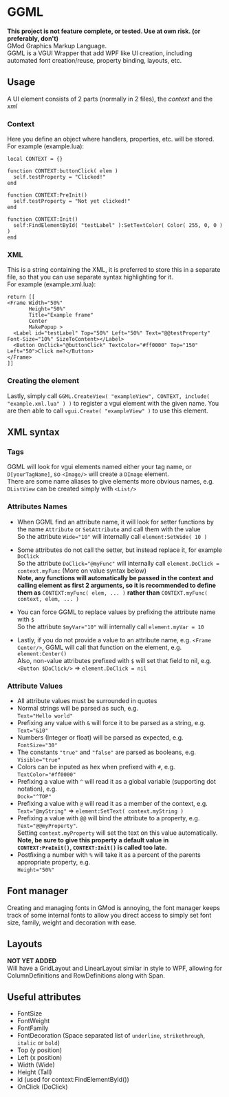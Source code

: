 # GGML
**This project is not feature complete, or tested. Use at own risk. (or preferably, don't)**  
GMod Graphics Markup Language.  
GGML is a VGUI Wrapper that add WPF like UI creation, including automated font creation/reuse, property binding, layouts, etc.

## Usage
A UI element consists of 2 parts (normally in 2 files), the *context* and the *xml*

### Context
Here you define an object where handlers, properties, etc. will be stored.  
For example (example.lua):
```
local CONTEXT = {}

function CONTEXT:buttonClick( elem )
  self.testProperty = "Clicked!"
end

function CONTEXT:PreInit()
  self.testProperty = "Not yet clicked!"
end

function CONTEXT:Init()
  self:FindElementById( "testLabel" ):SetTextColor( Color( 255, 0, 0 ) )
end
```

### XML
This is a string containing the XML, it is preferred to store this in a separate file, so that you can use separate syntax highlighting for it.  
For example (example.xml.lua):
```
return [[
<Frame Width="50%"
       Height="50%"
       Title="Example frame"
       Center
       MakePopup >
  <Label id="testLabel" Top="50%" Left="50%" Text="@@testProperty" Font-Size="10%" SizeToContent></Label>
  <Button OnClick="@buttonClick" TextColor="#ff0000" Top="150" Left="50">Click me?</Button>
</Frame>
]]
```

### Creating the element
Lastly, simply call `GGML.CreateView( "exampleView", CONTEXT, include( "example.xml.lua" ) )` to register a vgui element with the given name.
You are then able to call `vgui.Create( "exampleView" )` to use this element.

## XML syntax
### Tags
GGML will look for vgui elements named either your tag name, or `D[yourTagName]`, so `<Image/>` will create a `DImage` element.  
There are some name aliases to give elements more obvious names, e.g. `DListView` can be created simply with `<List/>`
### Attributes Names
- When GGML find an attribute name, it will look for setter functions by the name `Attribute` or `SetAttribute` and call them with the value  
So the attribute `Wide="10"` will internally call `element:SetWide( 10 )`  
  
- Some attributes do not call the setter, but instead replace it, for example `DoClick`  
So the attribute `DoClick="@myFunc"` will internally call `element.DoClick = context.myFunc` (More on value syntax below)  
**Note, any functions will automatically be passed in the context and calling element as first 2 arguments, so it is recommended to define them as** `CONTEXT:myFunc( elem, ... )` **rather than** `CONTEXT.myFunc( context, elem, ... )`
  
- You can force GGML to replace values by prefixing the attribute name with `$`  
So the attribute `$myVar="10"` will internally call `element.myVar = 10`  
  
- Lastly, if you do not provide a value to an attribute name, e.g. `<Frame Center/>`, GGML will call that function on the element, e.g. `element:Center()`  
Also, non-value attributes prefixed with `$` will set that field to nil, e.g. `<Button $DoClick/>` => `element.DoClick = nil`  

### Attribute Values
- All attribute values must be surrounded in quotes
- Normal strings will be parsed as such, e.g.  
`Text="Hello world"`
- Prefixing any value with `&` will force it to be parsed as a string, e.g.  
`Text="&10"`
- Numbers (Integer or float) will be parsed as expected, e.g.  
`FontSize="30"`
- The constants `"true"` and `"false"` are parsed as booleans, e.g.  
`Visible="true"`
- Colors can be inputed as hex when prefixed with `#`, e.g.  
`TextColor="#ff0000"`
- Prefixing a value with `^` will read it as a global variable (supporting dot notation), e.g.  
`Dock="^TOP"`
- Prefixing a value with `@` will read it as a member of the context, e.g.  
`Text="@myString"` => `element:SetText( context.myString )`
- Prefixing a value with `@@` will bind the attribute to a property, e.g.  
`Text="@@myProperty"`.  
Setting `context.myProperty` will set the text on this value automatically.  
**Note, be sure to give this property a default value in `CONTEXT:PreInit()`, `CONTEXT:Init()` is called too late.**
- Postfixing a number with `%` will take it as a percent of the parents appropriate property, e.g.  
`Height="50%"`

## Font manager
Creating and managing fonts in GMod is annoying, the font manager keeps track of some internal fonts to allow you direct access to simply set font size, family, weight and decoration with ease.

## Layouts
**NOT YET ADDED**  
Will have a GridLayout and LinearLayout similar in style to WPF, allowing for ColumnDefinitions and RowDefinitions along with Span.

## Useful attributes
- FontSize
- FontWeight
- FontFamily
- FontDecoration (Space separated list of `underline`, `strikethrough`, `italic` or `bold`)
- Top (y position)
- Left (x position)
- Width (Wide)
- Height (Tall)
- id (used for context:FindElementById())
- OnClick (DoClick)

